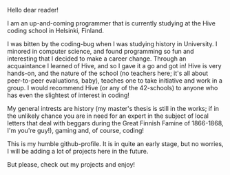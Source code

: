 Hello dear reader!

I am an up-and-coming programmer that is currently studying at the Hive coding school in Helsinki, Finland.

I was bitten by the coding-bug when I was studying history in University. I minored in computer science, and found programming so fun and interesting that I decided to make a career change. Through an acquaintance I learned of Hive, and so I gave it a go and got in! Hive is very hands-on, and the nature of the school (no teachers here; it's all about peer-to-peer evaluations, baby), teaches one to take initiative and work in a group. I would recommend Hive (or any of the 42-schools) to anyone who has even the slightest of interest in coding!

My general intrests are history (my master's thesis is still in the works; if in the unlikely chance you are in need for an expert in the subject of local letters that deal with beggars during the Great Finnish Famine of 1866-1868, I'm you're guy!), gaming and, of course, coding!

This is my humble github-profile. It is in quite an early stage, but no worries, I will be adding a lot of projects here in the future.

But please, check out my projects and enjoy!
